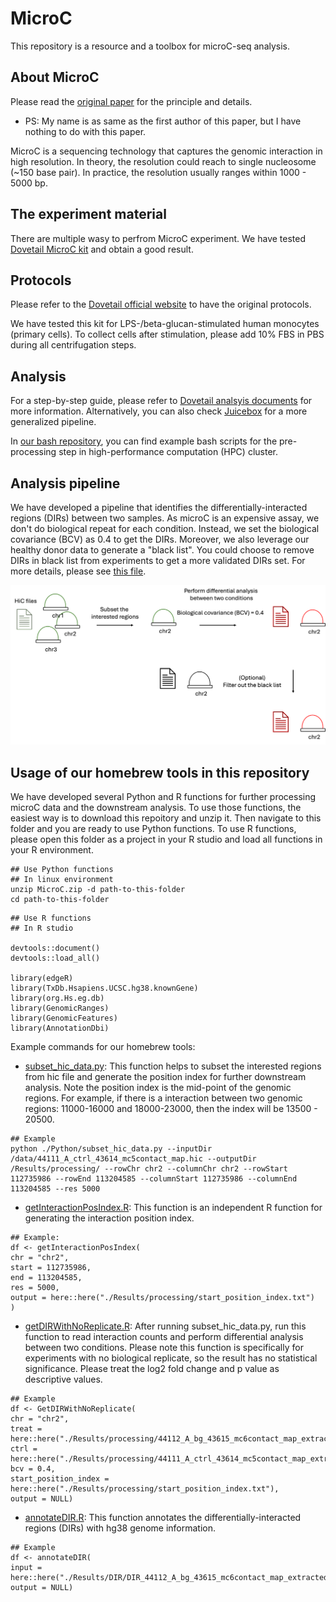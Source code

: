 # MicroC
This repository is a resource and a toolbox for microC-seq analysis.

## About MicroC
Please read the [original paper](https://www.sciencedirect.com/science/article/pii/S0092867415006388) for the principle and details.
- PS: My name is as same as the first author of this paper, but I have nothing to do with this paper.

MicroC is a sequencing technology that captures the genomic interaction in high resolution. In theory, the resolution could reach to single nucleosome (~150 base pair). In practice, the resolution usually ranges within 1000 - 5000 bp.

## The experiment material
There are multiple wasy to perfrom MicroC experiment. We have tested [Dovetail MicroC kit](https://cantatabio.com/dovetail-genomics/products/micro-c-sequencing/) and obtain a good result.

## Protocols
Please refer to the [Dovetail official website](https://cantatabio.com/dovetail-genomics/products/micro-c-sequencing/) to have the original protocols. 

We have tested this kit for LPS-/beta-glucan-stimulated human monocytes (primary cells). To collect cells after stimulation, please add 10% FBS in PBS during all centrifugation steps.

## Analysis
For a step-by-step guide, please refer to [Dovetail analsyis documents](https://micro-c.readthedocs.io/en/latest/) for more information. Alternatively, you can also check [Juicebox](https://github.com/aidenlab/Juicebox) for a more generalized pipeline.

In [our bash repository](./Bash), you can find example bash scripts for the pre-processing step in high-performance computation (HPC) cluster.

## Analysis pipeline
We have developed a pipeline that identifies the differentially-interacted regions (DIRs) between two samples. As microC is an expensive assay, we don't do biological repeat for each condition. Instead, we set the biological covariance (BCV) as 0.4 to get the DIRs. Moreover, we also leverage our healthy donor data to generate a "black list". You could choose to remove DIRs in black list from experiments to get a more validated DIRs set. For more details, please see [this file](./Doc/Il1B_DIR_identification.Rmd).

![workflow](./workflow.png)

## Usage of our homebrew tools in this repository
We have developed several Python and R functions for further processing microC data and the downstream analysis. To use those functions, the easiest way is to download this repoitory and unzip it. Then navigate to this folder and you are ready to use Python functions. To use R functions, please open this folder as a project in your R studio and load all functions in your R environment.

```
## Use Python functions
## In linux environment
unzip MicroC.zip -d path-to-this-folder
cd path-to-this-folder
```

```
## Use R functions
## In R studio

devtools::document()
devtools::load_all()

library(edgeR)
library(TxDb.Hsapiens.UCSC.hg38.knownGene)
library(org.Hs.eg.db)
library(GenomicRanges)
library(GenomicFeatures)
library(AnnotationDbi)
```

Example commands for our homebrew tools:

- [subset_hic_data.py](./Python/subset_hic_data.py): This function helps to subset the interested regions from hic file and generate the position index for further downstream analysis. Note the position index is the mid-point of the genomic regions. For example, if there is a interaction between two genomic regions: 11000-16000 and 18000-23000, then the index will be 13500 - 20500.

```
## Example
python ./Python/subset_hic_data.py --inputDir /data/44111_A_ctrl_43614_mc5contact_map.hic --outputDir /Results/processing/ --rowChr chr2 --columnChr chr2 --rowStart 112735986 --rowEnd 113204585 --columnStart 112735986 --columnEnd 113204585 --res 5000
```

- [getInteractionPosIndex.R](./R/getInteractionPosIndex.R): This function is an independent R function for generating the interaction position index.

```
## Example:
df <- getInteractionPosIndex(
chr = "chr2",
start = 112735986,
end = 113204585,
res = 5000,
output = here::here("./Results/processing/start_position_index.txt")
)
```

- [getDIRWithNoReplicate.R](./R/getDIRWithNoReplicate.R): After running subset_hic_data.py, run this function to read interaction counts and perform differential analysis between two conditions. Please note this function is specifically for experiments with no biological replicate, so the result has no statistical significance. Please treat the log2 fold change and p value as descriptive values.

```
## Example
df <- GetDIRWithNoReplicate(
chr = "chr2",
treat = here::here("./Results/processing/44112_A_bg_43615_mc6contact_map_extracted.csv"),
ctrl = here::here("./Results/processing/44111_A_ctrl_43614_mc5contact_map_extracted.csv"),
bcv = 0.4,
start_position_index = here::here("./Results/processing/start_position_index.txt"),
output = NULL)
```

- [annotateDIR.R](./R/annotateDIR.R): This function annotates the differentially-interacted regions (DIRs) with hg38 genome information.

```
## Example
df <- annotateDIR(
input = here::here("./Results/DIR/DIR_44112_A_bg_43615_mc6contact_map_extracted.csv"),
output = NULL)
```


